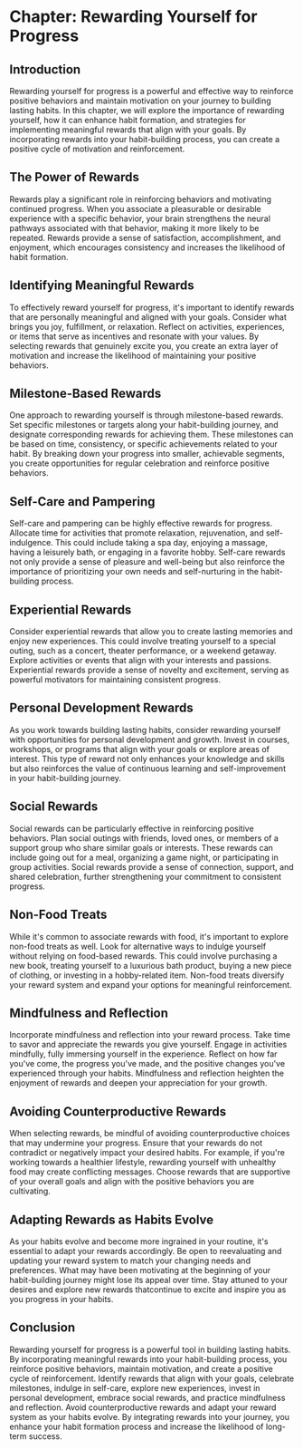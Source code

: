 Chapter: Rewarding Yourself for Progress
========================================

Introduction
------------

Rewarding yourself for progress is a powerful and effective way to reinforce positive behaviors and maintain motivation on your journey to building lasting habits. In this chapter, we will explore the importance of rewarding yourself, how it can enhance habit formation, and strategies for implementing meaningful rewards that align with your goals. By incorporating rewards into your habit-building process, you can create a positive cycle of motivation and reinforcement.

The Power of Rewards
--------------------

Rewards play a significant role in reinforcing behaviors and motivating continued progress. When you associate a pleasurable or desirable experience with a specific behavior, your brain strengthens the neural pathways associated with that behavior, making it more likely to be repeated. Rewards provide a sense of satisfaction, accomplishment, and enjoyment, which encourages consistency and increases the likelihood of habit formation.

Identifying Meaningful Rewards
------------------------------

To effectively reward yourself for progress, it's important to identify rewards that are personally meaningful and aligned with your goals. Consider what brings you joy, fulfillment, or relaxation. Reflect on activities, experiences, or items that serve as incentives and resonate with your values. By selecting rewards that genuinely excite you, you create an extra layer of motivation and increase the likelihood of maintaining your positive behaviors.

Milestone-Based Rewards
-----------------------

One approach to rewarding yourself is through milestone-based rewards. Set specific milestones or targets along your habit-building journey, and designate corresponding rewards for achieving them. These milestones can be based on time, consistency, or specific achievements related to your habit. By breaking down your progress into smaller, achievable segments, you create opportunities for regular celebration and reinforce positive behaviors.

Self-Care and Pampering
-----------------------

Self-care and pampering can be highly effective rewards for progress. Allocate time for activities that promote relaxation, rejuvenation, and self-indulgence. This could include taking a spa day, enjoying a massage, having a leisurely bath, or engaging in a favorite hobby. Self-care rewards not only provide a sense of pleasure and well-being but also reinforce the importance of prioritizing your own needs and self-nurturing in the habit-building process.

Experiential Rewards
--------------------

Consider experiential rewards that allow you to create lasting memories and enjoy new experiences. This could involve treating yourself to a special outing, such as a concert, theater performance, or a weekend getaway. Explore activities or events that align with your interests and passions. Experiential rewards provide a sense of novelty and excitement, serving as powerful motivators for maintaining consistent progress.

Personal Development Rewards
----------------------------

As you work towards building lasting habits, consider rewarding yourself with opportunities for personal development and growth. Invest in courses, workshops, or programs that align with your goals or explore areas of interest. This type of reward not only enhances your knowledge and skills but also reinforces the value of continuous learning and self-improvement in your habit-building journey.

Social Rewards
--------------

Social rewards can be particularly effective in reinforcing positive behaviors. Plan social outings with friends, loved ones, or members of a support group who share similar goals or interests. These rewards can include going out for a meal, organizing a game night, or participating in group activities. Social rewards provide a sense of connection, support, and shared celebration, further strengthening your commitment to consistent progress.

Non-Food Treats
---------------

While it's common to associate rewards with food, it's important to explore non-food treats as well. Look for alternative ways to indulge yourself without relying on food-based rewards. This could involve purchasing a new book, treating yourself to a luxurious bath product, buying a new piece of clothing, or investing in a hobby-related item. Non-food treats diversify your reward system and expand your options for meaningful reinforcement.

Mindfulness and Reflection
--------------------------

Incorporate mindfulness and reflection into your reward process. Take time to savor and appreciate the rewards you give yourself. Engage in activities mindfully, fully immersing yourself in the experience. Reflect on how far you've come, the progress you've made, and the positive changes you've experienced through your habits. Mindfulness and reflection heighten the enjoyment of rewards and deepen your appreciation for your growth.

Avoiding Counterproductive Rewards
----------------------------------

When selecting rewards, be mindful of avoiding counterproductive choices that may undermine your progress. Ensure that your rewards do not contradict or negatively impact your desired habits. For example, if you're working towards a healthier lifestyle, rewarding yourself with unhealthy food may create conflicting messages. Choose rewards that are supportive of your overall goals and align with the positive behaviors you are cultivating.

Adapting Rewards as Habits Evolve
---------------------------------

As your habits evolve and become more ingrained in your routine, it's essential to adapt your rewards accordingly. Be open to reevaluating and updating your reward system to match your changing needs and preferences. What may have been motivating at the beginning of your habit-building journey might lose its appeal over time. Stay attuned to your desires and explore new rewards thatcontinue to excite and inspire you as you progress in your habits.

Conclusion
----------

Rewarding yourself for progress is a powerful tool in building lasting habits. By incorporating meaningful rewards into your habit-building process, you reinforce positive behaviors, maintain motivation, and create a positive cycle of reinforcement. Identify rewards that align with your goals, celebrate milestones, indulge in self-care, explore new experiences, invest in personal development, embrace social rewards, and practice mindfulness and reflection. Avoid counterproductive rewards and adapt your reward system as your habits evolve. By integrating rewards into your journey, you enhance your habit formation process and increase the likelihood of long-term success.
